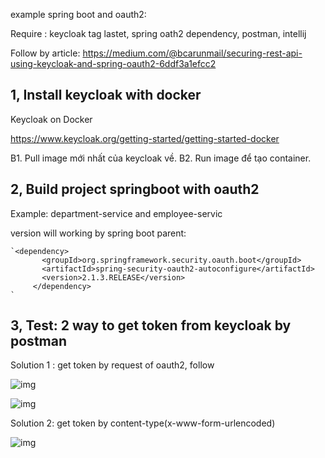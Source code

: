 example spring boot and oauth2:

Require : keycloak tag lastet, spring oath2 dependency, postman, intellij

Follow by article:
https://medium.com/@bcarunmail/securing-rest-api-using-keycloak-and-spring-oauth2-6ddf3a1efcc2

1, Install keycloak with docker
---------------------------------------------------

Keycloak on Docker

https://www.keycloak.org/getting-started/getting-started-docker

B1. Pull image mới nhất của keycloak về.
B2. Run image để tạo container.

2, Build project springboot with oauth2
-----------------------------------------------------
Example: department-service and employee-servic

version will working by spring boot parent: 
<!-- Spring OAuth 2.0 Dependency Added Manually -->
    `<dependency>
           <groupId>org.springframework.security.oauth.boot</groupId>
           <artifactId>spring-security-oauth2-autoconfigure</artifactId>
           <version>2.1.3.RELEASE</version>
         </dependency>
    `
    
3, Test: 2 way to get token from keycloak by postman
-----------------------------------------------------
   
Solution 1 : get token by request of oauth2, follow 

![img](https://github.com/Nguyen-Cong-Nghiem/employee-service-use-keycloak/blob/master/image/Screen%20Shot%202020-06-24%20at%203.22.22%20PM.png)
   
![img](https://github.com/Nguyen-Cong-Nghiem/employee-service-use-keycloak/blob/master/image/Screen%20Shot%202020-06-24%20at%203.25.46%20PM.png)
    
    
Solution 2: get token by content-type(x-www-form-urlencoded)
    
![img](https://github.com/Nguyen-Cong-Nghiem/employee-service-use-keycloak/blob/master/image/Screen%20Shot%202020-06-24%20at%203.28.49%20PM.png)